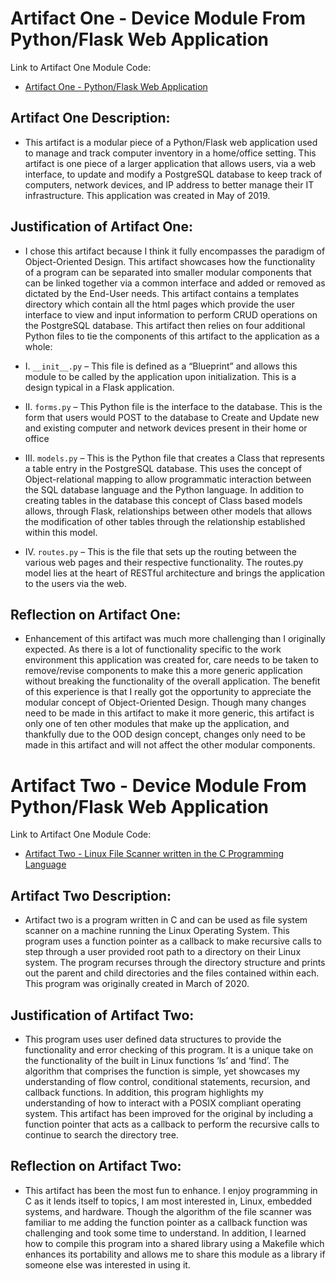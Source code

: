 
# Artifact One - Device Module From Python/Flask Web Application

Link to Artifact One Module Code:

* [Artifact One - Python/Flask Web Application](https://github.com/thewickk/thewickk.github.io/tree/master/servers)

## Artifact One Description:

* This artifact is a modular piece of a Python/Flask web application used to manage and track computer inventory in a home/office setting. This artifact is one piece of a larger application that allows users, via a web interface, to update and modify a PostgreSQL database to keep track of computers, network devices, and IP address to better manage their IT infrastructure. This application was created in May of 2019.

## Justification of Artifact One:

* I chose this artifact because I think it fully encompasses the paradigm of Object-Oriented Design. This artifact showcases how the functionality of a program can be separated into smaller modular components that can be linked together via a common interface and added or removed as dictated by the End-User needs. This artifact contains a templates directory which contain all the html pages which provide the user interface to view and input information to perform CRUD operations on the PostgreSQL database. This artifact then relies on four additional Python files to tie the components of this artifact to the application as a whole:

* I. `__init__.py` – This file is defined as a “Blueprint” and allows this module to be called by the application upon initialization. This is a design typical in a Flask application. 
* II. `forms.py` – This Python file is the interface to the database. This is the form that users would POST to the database to Create and Update new and existing computer and network devices present in their home or office
* III. `models.py` – This is the Python file that creates a Class that represents a table entry in the PostgreSQL database. This uses the concept of Object-relational mapping to allow programmatic interaction between the SQL database language and the Python language. In addition to creating tables in the database this concept of Class based models allows, through Flask, relationships between other models that allows the modification of other tables through the relationship established within this model. 
* IV. `routes.py` – This is the file that sets up the routing between the various web pages and their respective functionality. The routes.py model lies at the heart of RESTful architecture and brings the application to the users via the web.

## Reflection on Artifact One:

* Enhancement of this artifact was much more challenging than I originally expected. As there is a lot of functionality specific to the work environment this application was created for, care needs to be taken to remove/revise components to make this a more generic application without breaking the functionality of the overall application. The benefit of this experience is that I really got the opportunity to appreciate the modular concept of Object-Oriented Design. Though many changes need to be made in this artifact to make it more generic, this artifact is only one of ten other modules that make up the application, and thankfully due to the OOD design concept, changes only need to be made in this artifact and will not affect the other modular components. 

# Artifact Two - Device Module From Python/Flask Web Application

Link to Artifact One Module Code:

* [Artifact Two - Linux File Scanner written in the C Programming Language](https://github.com/thewickk/thewickk.github.io/tree/master/file_scanner)

## Artifact Two Description:

* Artifact two is a program written in C and can be used as file system scanner on a machine running the Linux Operating System. This program uses a function pointer as a callback to make recursive calls to step through a user provided root path to a directory on their Linux system. The program recurses through the directory structure and prints out the parent and child directories and the files contained within each. This program was originally created in March of 2020.  

## Justification of Artifact Two:

* This program uses user defined data structures to provide the functionality and error checking of this program. It is a unique take on the functionality of the built in Linux functions ‘ls’ and ‘find’. The algorithm that comprises the function is simple, yet showcases my understanding of flow control, conditional statements, recursion, and callback functions. In addition, this program highlights my understanding of how to interact with a POSIX compliant operating system. This artifact has been improved for the original by including a function pointer that acts as a callback to perform the recursive calls to continue to search the directory tree. 

## Reflection on Artifact Two:

* This artifact has been the most fun to enhance. I enjoy programming in C as it lends itself to topics, I am most interested in, Linux, embedded systems, and hardware. Though the algorithm of the file scanner was familiar to me adding the function pointer as a callback function was challenging and took some time to understand. In addition, I learned how to compile this program into a shared library using a Makefile which enhances its portability and allows me to share this module as a library if someone else was interested in using it. 